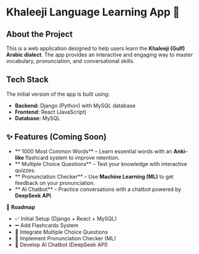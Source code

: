 # Khaleeji Language Learning App 🐪

##  About the Project
This is a web application designed to help users learn the **Khaleeji (Gulf) Arabic dialect**. The app provides an interactive and engaging way to master vocabulary, pronunciation, and conversational skills.

## Tech Stack
The initial version of the app is built using:
- **Backend:** Django (Python) with MySQL database
- **Frontend:** React (JavaScript)
- **Database:** MySQL

## ✨ Features (Coming Soon)
- ** 1000 Most Common Words** – Learn essential words with an **Anki-like** flashcard system to improve retention.
- ** Multiple Choice Questions** – Test your knowledge with interactive quizzes.
- ** Pronunciation Checker** – Use **Machine Learning (ML)** to get feedback on your pronunciation.
- ** AI Chatbot** – Practice conversations with a chatbot powered by **DeepSeek API**.

📌 **Roadmap**
- ✅ Initial Setup (Django + React + MySQL)
- ➖ Add Flashcards System
- 🔲 Integrate Multiple Choice Questions
- 🔲 Implement Pronunciation Checker (ML)
- 🔲 Develop AI Chatbot (DeepSeek API)
